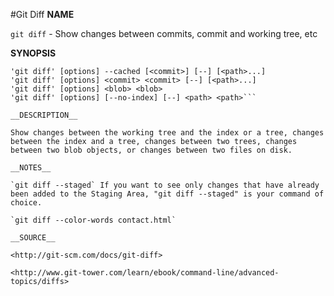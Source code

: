 #Git Diff
__NAME__

`git diff` - Show changes between commits, commit and working tree, etc

__SYNOPSIS__

```'git diff' [options] [<commit>] [--] [<path>...]
'git diff' [options] --cached [<commit>] [--] [<path>...]
'git diff' [options] <commit> <commit> [--] [<path>...]
'git diff' [options] <blob> <blob>
'git diff' [options] [--no-index] [--] <path> <path>```

__DESCRIPTION__

Show changes between the working tree and the index or a tree, changes between the index and a tree, changes between two trees, changes between two blob objects, or changes between two files on disk.

__NOTES__

`git diff --staged` If you want to see only changes that have already been added to the Staging Area, "git diff --staged" is your command of choice.

`git diff --color-words contact.html` 

__SOURCE__

<http://git-scm.com/docs/git-diff>

<http://www.git-tower.com/learn/ebook/command-line/advanced-topics/diffs>